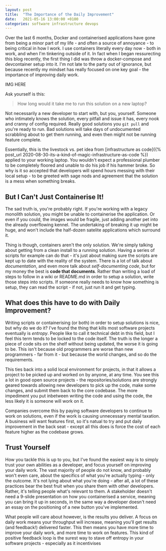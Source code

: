 ```yaml
---
layout: post
title:  "The Importance of the Daily Improvement"
date:   2021-05-16 13:00:00 +0100
categories: software infrastructure devops
---
```


Over the last 6 months, Docker and containerised applications have gone from being a minor part of my life - and often a source of annoyance - to being critical in how I work. I use containers literally every day now - both in work, and when I'm tinkering outside of it. In fact when I began ressurecting this blog recently, the first thing I did was throw a docker-compose and devcontainer setup into it. I'm not late to the party out of ignorance, but because recently my mindset has really focused on one key goal - the importance of improving daily work.

IMG HERE

Ask yourself is this:

> How long would it take me to run this solution on a new laptop?

Not necessarily a new developer to start with, but you, yourself. Someone who intimately knows the solution, every pitfall and issue it has, every nook and cranny of config required. Really good solutions you ```git pull``` and you're ready to run. Bad solutions will take days of undocumented scrabbling about to get them running, and even then might not be running feature complete.

Essentially, this is the livestock vs. pet idea from [infrastructure as code]({% post_url 2020-08-30-its-a-kind-of-magic-infrastructure-as-code %}) applied to your working laptop. You wouldn't expect a professional plumber to be completely floored and unable to do his job if his hammer broke. So why is it so accepted that developers will spend hours messing with their local setup - to be greeted with sage nods and agreement that the solution is a mess when something breaks.

## But I Can't Just Containerise It!

The sad truth is, you're probably right. If you're working with a legacy monolith solution, you might be unable to containerise the application. Or even if you could, the images would be fragile, just adding another pet into the already overflowing kennel. The undertaking of breaking it up might be huge, and won't include the half-dozen satelite applications which surround it. 

Thing is though, containers aren't the only solution. We're simply talking about getting from a clean install to a running solution. Having a series of scripts for example can do that - it's just about making sure the scripts are kept up to date with the reality of the system. There is a lot of talk about *documentation*, and even more talk about *self-documenting code*, but for my money the best is **code that documents**. Rather than writing a load of steps to follow in a wiki or README.md in order to setup a solution, write those steps into scripts. If someone really needs to know how something is setup, they can read the script - if not, just run it and get typing.

## What does this have to do with Daily Improvement?

Writing scripts or containerising (or both) in order to setup solutions is nice, but why do we do it? I've found the thing that kills most software projects eventually is *entropy*. People like to call it technical debt in this field, but I feel this term tends to be locked to the code itself. The truth is the longer a piece of code sits on the shelf without being updated, the worse it is going to be. This isn't because old programmers are worse than new programmers - far from it - but because the world changes, and so do the requirements.

This ties back into a solid local environment for projects, in that it allows a project to be picked up and worked on by anyone, at any time. You see this a lot in good open source projects - the repositories/solutions are strongly geared towards allowing new developers to pick up the code, make some changes, and submit them back to the core codebase. The more impediment you put inbetween writing the code and using the code, the less likely it is someone will work on it.

Companies overcome this by paying software developers to continue to work on solutions, even if the work is causing unnecessary mental taxation. A business will want features first, so it's natual to try and put daily improvement in the back seat - except all this does is force the cost of each feature higher as the codebase grows.

## Trust Yourself

How you tackle this is up to you, but I've found the easiest way is to simply trust your own abilities as a developer, and focus yourself on improving your daily work. The vast majority of people do not know, and probably won't even care, about the specifics of what you're actually typing - only the outcome. It's not lying about what you're doing - after all, a lot of these practices bear the best fruit when you share them with other developers. Rather, it's telling people what's relevant to them. A stakeholder doesn't need a 9-slide presentation on how you containerised a service, meaning you can bring it up in seconds, in the same way a developer doesn't need an essay on the positioning of a new button you've implemented. 

What people will care about however, is the results you deliver. A focus on daily work means your throughput will increase, meaning you'll get results (and feedback!) delivered faster. This then means you have more time to improve your daily work, and more time to work on features. This kind of positive feedback loop is the surest way to stave off entropy in your software projects - especially as it incentivises 